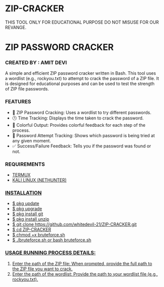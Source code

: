 # ZIP-CRACKER
THIS TOOL ONLY FOR EDUCATIONAL PURPOSE DO NOT MISUSE FOR OUR REVANGE.

<H1><B>ZIP PASSWORD CRACKER</B></H1>

<H3><B>CREATED BY : AMIT DEVI</B></H3>

A simple and efficient ZIP password cracker written in Bash. This tool uses a wordlist (e.g., rockyou.txt) to attempt to crack the password of a ZIP file. It is designed for educational purposes and can be used to test the strength of ZIP file passwords.

<H3><B>FEATURES</B></H3>
<UL>
  <LI>🔑 ZIP Password Cracking: Uses a wordlist to try different passwords.</LI>

  <LI>🕒 Time Tracking: Displays the time taken to crack the password.</LI>

  <LI>🎨 Colorful Output: Provides colorful feedback for each step of the process.</LI>

  <LI>🔄 Password Attempt Tracking: Shows which password is being tried at any given moment.</LI>

  <LI>✅ Success/Failure Feedback: Tells you if the password was found or not.</LI>
</UL>

<H3><B>REQUIREMENTS</B></H3>
<UL>
    <LI><A HREF="https://f-droid.org/repo/com.termux_1000.apk">TERMUX</LI>
    <LI><A HREF="https://www.kali.org/get-kali/#kali-platforms">KALI LINUX (NETHUNTER)</LI>
</UL>

<h3><b>INSTALLATION</b></h3>
<UL>
  <LI>$ pkg update<BR></LI>
  <LI>$ pkg upgrade<BR></LI>
  <LI>$ pkg install git<BR></LI>
  <LI>$ pkg install unzip<BR></LI>
  <LI>$ git clone https://github.com/whitedevil-21/ZIP-CRACKER.git<BR></LI>
  <LI>$ cd ZIP-CRACKER<BR></LI>
  <LI>$ chmod +x bruteforce.sh<BR></LI>
  <LI>$ ./bruteforce.sh or bash bruteforce.sh<BR></LI>
</UL>
 
<H3>USAGE RUNNING PROCESS DETAILS:</H3>
<OL>
  <LI>Enter the path of the ZIP file: When prompted, provide the full path to the ZIP file you want to crack.</LI>
  <LI>Enter the path of the wordlist: Provide the path to your wordlist file (e.g., rockyou.txt).</LI>
</OL>
